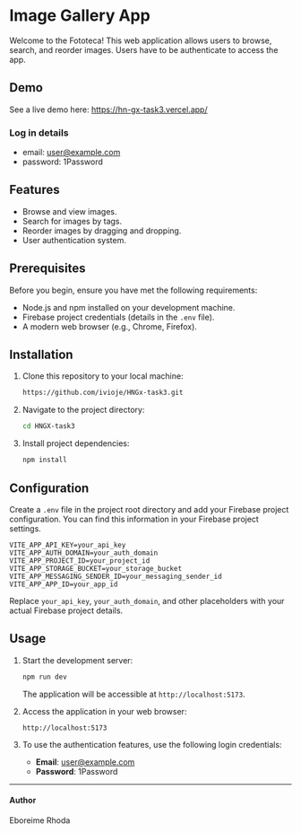 # Image Gallery App

Welcome to the Fototeca! This web application allows users to browse, search, and reorder images. Users have to be authenticate to access the app.

## Demo
See a live demo here: https://hn-gx-task3.vercel.app/

### Log in details
- email: user@example.com
- password: 1Password

## Features

- Browse and view images.
- Search for images by tags.
- Reorder images by dragging and dropping.
- User authentication system.

## Prerequisites

Before you begin, ensure you have met the following requirements:

- Node.js and npm installed on your development machine.
- Firebase project credentials (details in the `.env` file).
- A modern web browser (e.g., Chrome, Firefox).

## Installation

1. Clone this repository to your local machine:

   ```bash
   https://github.com/ivioje/HNGx-task3.git
   ```

2. Navigate to the project directory:

   ```bash
   cd HNGX-task3
   ```

3. Install project dependencies:

   ```bash
   npm install
   ```

## Configuration

Create a `.env` file in the project root directory and add your Firebase project configuration. You can find this information in your Firebase project settings.

```plaintext
VITE_APP_API_KEY=your_api_key
VITE_APP_AUTH_DOMAIN=your_auth_domain
VITE_APP_PROJECT_ID=your_project_id
VITE_APP_STORAGE_BUCKET=your_storage_bucket
VITE_APP_MESSAGING_SENDER_ID=your_messaging_sender_id
VITE_APP_APP_ID=your_app_id
```

Replace `your_api_key`, `your_auth_domain`, and other placeholders with your actual Firebase project details.

## Usage

1. Start the development server:

   ```bash
   npm run dev
   ```

   The application will be accessible at `http://localhost:5173`.

2. Access the application in your web browser:

   ```
   http://localhost:5173
   ```

3. To use the authentication features, use the following login credentials:

   - **Email**: user@example.com
   - **Password**: 1Password


---

#### Author
Eboreime Rhoda